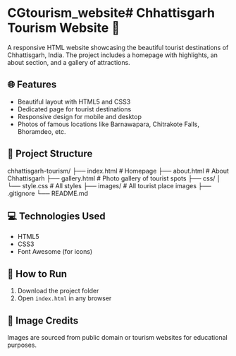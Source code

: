 # CGtourism_website# Chhattisgarh Tourism Website 🌿

A responsive HTML website showcasing the beautiful tourist destinations of Chhattisgarh, India. The project includes a homepage with highlights, an about section, and a gallery of attractions.

## 🌐 Features

- Beautiful layout with HTML5 and CSS3
- Dedicated page for tourist destinations
- Responsive design for mobile and desktop
- Photos of famous locations like Barnawapara, Chitrakote Falls, Bhoramdeo, etc.

## 📁 Project Structure
chhattisgarh-tourism/
├── index.html # Homepage
├── about.html # About Chhattisgarh
├── gallery.html # Photo gallery of tourist spots
├── css/
│ └── style.css # All styles
├── images/ # All tourist place images
├── .gitignore
└── README.md


## 💻 Technologies Used

- HTML5
- CSS3
- Font Awesome (for icons)

## 🚀 How to Run

1. Download the project folder
2. Open `index.html` in any browser

## 📸 Image Credits

Images are sourced from public domain or tourism websites for educational purposes.
